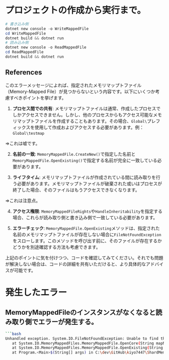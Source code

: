 ﻿# プロジェクトの作成から実行まで。
```powershell
# 書き込み側
dotnet new console -o WriteMappedFile
cd WriteMappedFile
dotnet build && dotnet run
# 読み込み側
dotnet new console -o ReadMappedFile
cd ReadMappedFile
dotnet build && dotnet run
```

## References
このエラーメッセージによれば、指定されたメモリマップトファイル（Memory-Mapped File）が見つからないという内容です。以下にいくつか考慮すべきポイントを挙げます。

1. **プロセス間での共有**: メモリマップトファイルは通常、作成したプロセスでしかアクセスできません。しかし、他のプロセスからもアクセス可能なメモリマップトファイルを作成することもあります。その場合、`Global\`プレフィックスを使用して作成およびアクセスする必要があります。例：`Global\testmap`

⇒これは嘘です。

2. **名前の一致**: `MemoryMappedFile.CreateNew()`で指定した名前と`MemoryMappedFile.OpenExisting()`で指定する名前が完全に一致している必要があります。

3. **ライフタイム**: メモリマップトファイルが作成されている間に読み取りを行う必要があります。メモリマップトファイルが破棄された或いはプロセスが終了した場合、そのファイルはもうアクセスできなくなります。

⇒これは注意点。

4. **アクセス権限**: `MemoryMappedFileRights`や`HandleInheritability`を指定する場合、これらが読み取り側と書き込み側で一致している必要があります。

5. **エラーチェック**: `MemoryMappedFile.OpenExisting`メソッドは、指定された名前のメモリマップトファイルが存在しない場合に`FileNotFoundException`をスローします。このメソッドを呼び出す前に、そのファイルが存在するかどうかを別途確認する方法も考慮できます。

上記のポイントに気を付けつつ、コードを確認してみてください。それでも問題が解決しない場合は、コードの詳細を共有いただけると、より具体的なアドバイスが可能です。

# 発生したエラー
## MemoryMappedFileのインスタンスがなくなると読み取り側でエラーが発生する。
```bash
```bash
Unhandled exception. System.IO.FileNotFoundException: Unable to find the specified file.
   at System.IO.MemoryMappedFiles.MemoryMappedFile.OpenCore(String mapName, HandleInheritability inheritability, Int32 desiredAccessRights, Boolean createOrOpen)
   at System.IO.MemoryMappedFiles.MemoryMappedFile.OpenExisting(String mapName, MemoryMappedFileRights desiredAccessRights, HandleInheritability inheritability)
   at Program.<Main>$(String[] args) in C:\dev\GitHub\kiyo7447\ShardMemory\Memory-MappedFiles\ReadMappedFile\Program.cs:line 9
   ```
   